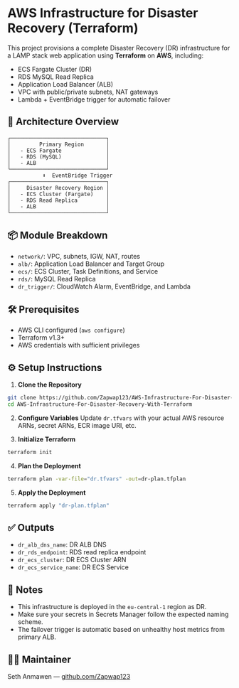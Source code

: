 # AWS Infrastructure for Disaster Recovery (Terraform)

This project provisions a complete Disaster Recovery (DR) infrastructure for a LAMP stack web application using **Terraform** on **AWS**, including:

- ECS Fargate Cluster (DR)
- RDS MySQL Read Replica
- Application Load Balancer (ALB)
- VPC with public/private subnets, NAT gateways
- Lambda + EventBridge trigger for automatic failover

## 🚀 Architecture Overview

```
┌──────────────────────────────┐
│         Primary Region       │
│   - ECS Fargate              │
│   - RDS (MySQL)              │
│   - ALB                      │
└──────────────────────────────┘
           ⬇  EventBridge Trigger
┌──────────────────────────────┐
│     Disaster Recovery Region │
│   - ECS Cluster (Fargate)    │
│   - RDS Read Replica         │
│   - ALB                      │
└──────────────────────────────┘
```

## 📦 Module Breakdown

- `network/`: VPC, subnets, IGW, NAT, routes
- `alb/`: Application Load Balancer and Target Group
- `ecs/`: ECS Cluster, Task Definitions, and Service
- `rds/`: MySQL Read Replica
- `dr_trigger/`: CloudWatch Alarm, EventBridge, and Lambda

## 🛠️ Prerequisites

- AWS CLI configured (`aws configure`)
- Terraform v1.3+
- AWS credentials with sufficient privileges

## ⚙️ Setup Instructions

1. **Clone the Repository**

```bash
git clone https://github.com/Zapwap123/AWS-Infrastructure-For-Disaster-Recovery-With-Terraform.git
cd AWS-Infrastructure-For-Disaster-Recovery-With-Terraform
```

2. **Configure Variables**
   Update `dr.tfvars` with your actual AWS resource ARNs, secret ARNs, ECR image URI, etc.

3. **Initialize Terraform**

```bash
terraform init
```

4. **Plan the Deployment**

```bash
terraform plan -var-file="dr.tfvars" -out=dr-plan.tfplan
```

5. **Apply the Deployment**

```bash
terraform apply "dr-plan.tfplan"
```

## ✅ Outputs

- `dr_alb_dns_name`: DR ALB DNS
- `dr_rds_endpoint`: RDS read replica endpoint
- `dr_ecs_cluster`: DR ECS Cluster ARN
- `dr_ecs_service_name`: DR ECS Service

## 📌 Notes

- This infrastructure is deployed in the `eu-central-1` region as DR.
- Make sure your secrets in Secrets Manager follow the expected naming scheme.
- The failover trigger is automatic based on unhealthy host metrics from primary ALB.

## 🙋‍♂️ Maintainer

Seth Anmawen — [github.com/Zapwap123](https://github.com/Zapwap123)
